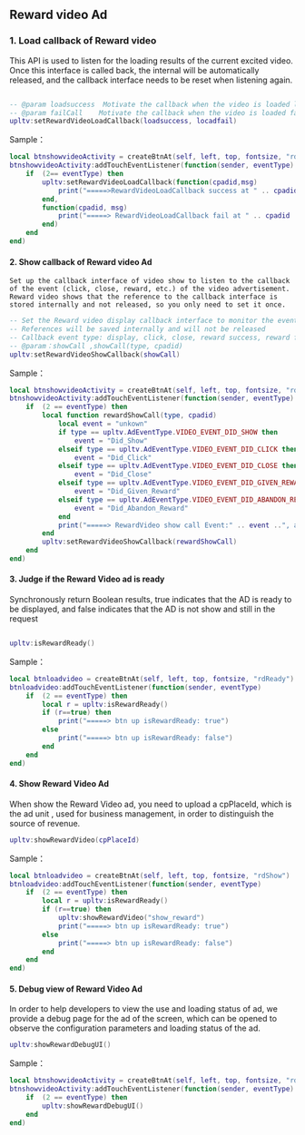## Reward video Ad

### 1. Load callback of Reward video
This API is used to listen for the loading results of the current excited video. Once this interface is called back, the internal will be automatically released, and the callback interface needs to be reset when listening again.

```lua

-- @param loadsuccess  Motivate the callback when the video is loaded loadsuccess(cpadid, msg)
-- @param failCall    Motivate the callback when the video is loaded failed，locadfail(cpadid, msg)
upltv:setRewardVideoLoadCallback(loadsuccess, locadfail)
```
Sample：
```lua
local btnshowvideoActivity = createBtnAt(self, left, top, fontsize, "rdLoadCall")
btnshowvideoActivity:addTouchEventListener(function(sender, eventType)
    if  (2== eventType) then
        upltv:setRewardVideoLoadCallback(function(cpadid,msg)
            print("=====>RewardVideoLoadCallback success at " .. cpadid)         
        end,
        function(cpadid, msg)
            print("=====> RewardVideoLoadCallback fail at " .. cpadid .. " because of " .. msg) 
        end)
    end
end)
```
#### 2. Show callback of Reward video Ad
    Set up the callback interface of video show to listen to the callback of the event (click, close, reward, etc.) of the video advertisement. Reward video shows that the reference to the callback interface is stored internally and not released, so you only need to set it once.
```lua
-- Set the Reward video display callback interface to monitor the event callbacks such as clicks, closes, rewards, etc.
-- References will be saved internally and will not be released
-- Callback event type: display, click, close, reward success, reward failed
-- @param：showCall ,showCall(type, cpadid)
upltv:setRewardVideoShowCallback(showCall)
```

Sample：
```lua
local btnshowvideoActivity = createBtnAt(self, left, top, fontsize, "rdShowCall")
btnshowvideoActivity:addTouchEventListener(function(sender, eventType)
    if  (2 == eventType) then
        local function rewardShowCall(type, cpadid)
            local event = "unkown"
            if type == upltv.AdEventType.VIDEO_EVENT_DID_SHOW then
                event = "Did_Show"
            elseif type == upltv.AdEventType.VIDEO_EVENT_DID_CLICK then
                event = "Did_Click"
            elseif type == upltv.AdEventType.VIDEO_EVENT_DID_CLOSE then
                event = "Did_Close"
            elseif type == upltv.AdEventType.VIDEO_EVENT_DID_GIVEN_REWARD then
                event = "Did_Given_Reward"
            elseif type == upltv.AdEventType.VIDEO_EVENT_DID_ABANDON_REWARD then
                event = "Did_Abandon_Reward"
            end
            print("=====> RewardVideo show call Event:" .. event ..", at :" .. cpadid)
        end
        upltv:setRewardVideoShowCallback(rewardShowCall)
    end
end)
```
#### 3. Judge if the Reward Video ad is ready
Synchronously return Boolean results, true indicates that the AD is ready to be displayed, and false indicates that the AD is not show and still  in the request
  ```lua

upltv:isRewardReady()
```

Sample：
```lua
local btnloadvideo = createBtnAt(self, left, top, fontsize, "rdReady")
btnloadvideo:addTouchEventListener(function(sender, eventType)
    if  (2 == eventType) then
        local r = upltv:isRewardReady()
        if (r==true) then
            print("=====> btn up isRewardReady: true")
        else
            print("=====> btn up isRewardReady: false")
        end
    end
end)
```
#### 4. Show Reward Video Ad 
When show the Reward Video ad, you need to upload a cpPlaceId, which is the ad unit , used for business management, in order to distinguish the source of revenue.
```lua
upltv:showRewardVideo(cpPlaceId)
```
Sample：
```lua
local btnloadvideo = createBtnAt(self, left, top, fontsize, "rdShow")
btnloadvideo:addTouchEventListener(function(sender, eventType)
    if  (2 == eventType) then
        local r = upltv:isRewardReady()
        if (r==true) then
            upltv:showRewardVideo("show_reward")
            print("=====> btn up isRewardReady: true")
        else
            print("=====> btn up isRewardReady: false")
        end
    end
end)
```
#### 5. Debug view of Reward Video Ad
In order to help developers to view the use and loading status of ad, we provide a debug page for the ad of the screen, which can be opened to observe the configuration parameters and loading status of the ad.

```lua
upltv:showRewardDebugUI()
```
Sample：
```lua
local btnshowvideoActivity = createBtnAt(self, left, top, fontsize, "rdDebugUi")
btnshowvideoActivity:addTouchEventListener(function(sender, eventType)
    if  (2 == eventType) then
        upltv:showRewardDebugUI()
    end
end)
```

